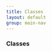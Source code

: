 ```yaml
---
title: Classes
layout: default
group: main-nav
---
```


<section class="current-tab">
<div class="centering-wrapper">
<h3>Classes</h3>
<!-- <p>SFPC frequently asked questions.</p> -->
</div>
</section>